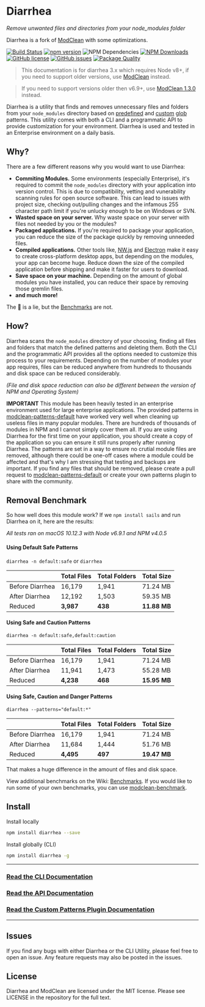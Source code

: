 # Diarrhea
*Remove unwanted files and directories from your node_modules folder*

Diarrhea is a fork of [ModClean](https://github.com/ModClean/modclean) with some optimizations.

[![Build Status](https://travis-ci.org/jehy/diarrhea.svg?branch=master)](https://travis-ci.org/jehy/diarrhea)
[![npm version](https://img.shields.io/npm/v/diarrhea.svg)](https://www.npmjs.com/package/diarrhea)
![NPM Dependencies](https://david-dm.org/jehy/diarrhea.svg)
[![NPM Downloads](https://img.shields.io/npm/dm/diarrhea.svg)](https://www.npmjs.com/package/diarrhea)
[![GitHub license](https://img.shields.io/badge/license-MIT-blue.svg)](https://raw.githubusercontent.com/jehy/diarrhea/master/LICENSE)
[![GitHub issues](https://img.shields.io/github/issues/jehy/diarrhea.svg)](https://github.com/jehy/diarrhea/issues)
[![Package Quality](http://npm.packagequality.com/shield/diarrhea.svg)](http://packagequality.com/#?package=diarrhea)

> This documentation is for diarrhea 3.x which requires Node v8+, if you need to support older versions, use [ModClean](https://github.com/ModClean/modclean) instead.

> If you need to support versions older then v6.9+, use [ModClean 1.3.0](https://github.com/ModClean/modclean/tree/1.x) instead.

Diarrhea is a utility that finds and removes unnecessary files and folders from your `node_modules` directory based on [predefined](https://github.com/ModClean/modclean-patterns-default) and [custom](https://github.com/jehy/diarrhea/wiki/Custom-Pattern-Plugins) [glob](https://github.com/isaacs/node-glob) patterns. This utility comes with both a CLI and a programmatic API to provide customization for your environment. Diarrhea is used and tested in an Enterprise environment on a daily basis.

## Why?
There are a few different reasons why you would want to use Diarrhea:

* **Commiting Modules.** Some environments (especially Enterprise), it's required to commit the `node_modules` directory with your application into version control. This is due to compatibility, vetting and vunerability scanning rules for open source software. This can lead to issues with project size, checking out/pulling changes and the infamous 255 character path limit if you're unlucky enough to be on Windows or SVN.
* **Wasted space on your server.** Why waste space on your server with files not needed by you or the modules?
* **Packaged applications.** If you're required to package your application, you can reduce the size of the package quickly by removing unneeded files.
* **Compiled applications.** Other tools like, [NW.js](https://nwjs.io/) and [Electron](http://electron.atom.io/) make it easy to create cross-platform desktop apps, but depending on the modules, your app can become huge. Reduce down the size of the compiled application before shipping and make it faster for users to download.
* **Save space on your machine.** Depending on the amount of global modules you have installed, you can reduce their space by removing those gremlin files.
* **and much more!**

The :cake: is a lie, but the [Benchmarks](https://github.com/jehy/diarrhea/wiki/Benchmarks) are not.

## How?
Diarrhea scans the `node_modules` directory of your choosing, finding all files and folders that match the defined patterns and deleting them. Both the CLI and the programmatic API provides all the options needed to customize this process to your requirements. Depending on the number of modules your app requires, files can be reduced anywhere from hundreds to thousands and disk space can be reduced considerably.

_(File and disk space reduction can also be different between the version of NPM and Operating System)_

**IMPORTANT**
This module has been heavily tested in an enterprise environment used for large enterprise applications. The provided patterns in [modclean-patterns-default](https://github.com/ModClean/modclean-patterns-default) have worked very well when cleaning up useless files in many popular modules. There are hundreds of thousands of modules in NPM and I cannot simply cover them all. If you are using Diarrhea for the first time on your application, you should create a copy of the application so you can ensure it still runs properly after running Diarrhea. The patterns are set in a way to ensure no crutial module files are removed, although there could be one-off cases where a module could be affected and that's why I am stressing that testing and backups are important. If you find any files that should be removed, please create a pull request to [modclean-patterns-default](https://github.com/ModClean/modclean-patterns-default) or create your own patterns plugin to share with the community.

## Removal Benchmark
So how well does this module work? If we `npm install sails` and run Diarrhea on it, here are the results:

_All tests ran on macOS 10.12.3 with Node v6.9.1 and NPM v4.0.5_

#### Using Default Safe Patterns
`diarrhea -n default:safe` or `diarrhea`

|                 | Total Files | Total Folders | Total Size   |
| --------------- | ----------- | ------------- | ------------ |
| Before Diarrhea | 16,179      | 1,941         | 71.24 MB     |
| After Diarrhea  | 12,192      | 1,503         | 59.35 MB     |
| Reduced         | **3,987**   | **438**       | **11.88 MB** |

#### Using Safe and Caution Patterns
`diarrhea -n default:safe,default:caution`

|                 | Total Files | Total Folders | Total Size   |
| --------------- | ----------- | ------------- | ------------ |
| Before Diarrhea | 16,179      | 1,941         | 71.24 MB     |
| After Diarrhea  | 11,941      | 1,473         | 55.28 MB     |
| Reduced         | **4,238**   | **468**       | **15.95 MB** |

#### Using Safe, Caution and Danger Patterns
`diarrhea --patterns="default:*"`

|                 | Total Files | Total Folders | Total Size   |
| --------------- | ----------- | ------------- | ------------ |
| Before Diarrhea | 16,179      | 1,941         | 71.24 MB     |
| After Diarrhea  | 11,684      | 1,444         | 51.76 MB     |
| Reduced         | **4,495**   | **497**       | **19.47 MB** |

That makes a huge difference in the amount of files and disk space.

View additional benchmarks on the Wiki: [Benchmarks](https://github.com/jehy/diarrhea/wiki/Benchmarks). If you would like to run some of your own benchmarks, you can use [modclean-benchmark](https://github.com/ModClean/modclean-benchmark).

## Install

Install locally

```bash
npm install diarrhea --save
```

Install globally (CLI)

```bash
npm install diarrhea -g
```


---

### [Read the CLI Documentation](https://github.com/jehy/diarrhea/wiki/CLI)

### [Read the API Documentation](https://github.com/jehy/diarrhea/wiki/API)

### [Read the Custom Patterns Plugin Documentation](https://github.com/jehy/diarrhea/wiki/Custom-Pattern-Plugins)

---

## Issues
If you find any bugs with either Diarrhea or the CLI Utility, please feel free to open an issue. Any feature requests may also be posted in the issues.

## License
Diarrhea and ModClean are licensed under the MIT license. Please see LICENSE in the repository for the full text.
